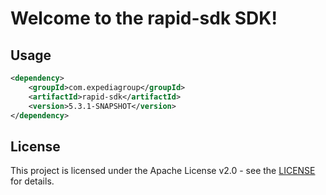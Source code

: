 # Welcome to the rapid-sdk SDK!

## Usage
```xml
<dependency>
    <groupId>com.expediagroup</groupId>
    <artifactId>rapid-sdk</artifactId>
    <version>5.3.1-SNAPSHOT</version>
</dependency>
```

## License

This project is licensed under the Apache License v2.0 - see the [LICENSE](LICENSE) for details.
